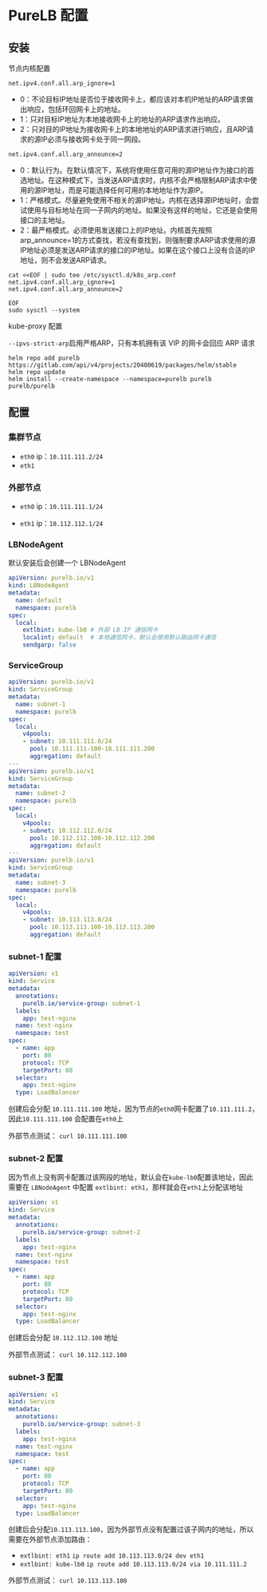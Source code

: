 # PureLB 配置

## 安装

节点内核配置

`net.ipv4.conf.all.arp_ignore=1`

- 0：不论目标IP地址是否位于接收网卡上，都应该对本机IP地址的ARP请求做出响应，包括环回网卡上的地址。
- 1：只对目标IP地址为本地接收网卡上的地址的ARP请求作出响应。
- 2：只对目的IP地址为接收网卡上的本地地址的ARP请求进行响应，且ARP请求的源IP必须与接收网卡处于同一网段。
  
`net.ipv4.conf.all.arp_announce=2`

- 0：默认行为。在默认情况下，系统将使用任意可用的源IP地址作为接口的首选地址。在这种模式下，当发送ARP请求时，内核不会严格限制ARP请求中使用的源IP地址，而是可能选择任何可用的本地地址作为源IP。
- 1：严格模式。尽量避免使用不相关的源IP地址。内核在选择源IP地址时，会尝试使用与目标地址在同一子网内的地址。如果没有这样的地址，它还是会使用接口的主地址。
- 2：最严格模式。必须使用发送接口上的IP地址。内核首先按照arp_announce=1的方式查找，若没有查找到，则强制要求ARP请求使用的源IP地址必须是发送ARP请求的接口的IP地址。如果在这个接口上没有合适的IP地址，则不会发送ARP请求。

```shell
cat <<EOF | sudo tee /etc/sysctl.d/k8s_arp.conf
net.ipv4.conf.all.arp_ignore=1
net.ipv4.conf.all.arp_announce=2

EOF
sudo sysctl --system
```

kube-proxy 配置

`--ipvs-strict-arp`启用严格ARP，只有本机拥有该 VIP 的网卡会回应 ARP 请求

```shell
helm repo add purelb https://gitlab.com/api/v4/projects/20400619/packages/helm/stable
helm repo update
helm install --create-namespace --namespace=purelb purelb purelb/purelb
```

## 配置

### 集群节点

- `eth0`
ip：`10.111.111.2/24`
- `eth1`

### 外部节点

- `eth0`
ip：`10.111.111.1/24`

- `eth1`
ip：`10.112.112.1/24`

### LBNodeAgent

默认安装后会创建一个 LBNodeAgent

```yaml
apiVersion: purelb.io/v1
kind: LBNodeAgent
metadata:
  name: default
  namespace: purelb
spec:
  local:
    extlbint: kube-lb0 # 外部 LB IP 通信网卡
    localint: default  # 本地通信网卡，默认会使用默认路由网卡通信
    sendgarp: false
```

### ServiceGroup

```yaml
apiVersion: purelb.io/v1
kind: ServiceGroup
metadata:
  name: subnet-1
  namespace: purelb
spec:
  local:
    v4pools:
    - subnet: 10.111.111.0/24
      pool: 10.111.111-100-10.111.111.200
      aggregation: default
---
apiVersion: purelb.io/v1
kind: ServiceGroup
metadata:
  name: subnet-2
  namespace: purelb
spec:
  local:
    v4pools:
    - subnet: 10.112.112.0/24
      pool: 10.112.112.100-10.112.112.200 
      aggregation: default
---      
apiVersion: purelb.io/v1
kind: ServiceGroup
metadata:
  name: subnet-3
  namespace: purelb
spec:
  local:
    v4pools:
    - subnet: 10.113.113.0/24
      pool: 10.113.113.100-10.113.113.200
      aggregation: default      
```

### subnet-1 配置

```yaml
apiVersion: v1
kind: Service
metadata:
  annotations:
    purelb.io/service-group: subnet-1
  labels:
    app: test-nginx
  name: test-nginx
  namespace: test
spec:
  - name: app
    port: 80
    protocol: TCP
    targetPort: 80
  selector:
    app: test-nginx
  type: LoadBalancer
```

创建后会分配 `10.111.111.100` 地址，因为节点的`eth0`网卡配置了`10.111.111.2`，因此`10.111.111.100` 会配置在`eth0`上

外部节点测试：
`curl 10.111.111.100`

### subnet-2 配置

因为节点上没有网卡配置过该网段的地址，默认会在`kube-lb0`配置该地址，因此需要在 `LBNodeAgent` 中配置 `extlbint: eth1`，那样就会在`eth1`上分配该地址

```yaml
apiVersion: v1
kind: Service
metadata:
  annotations:
    purelb.io/service-group: subnet-2
  labels:
    app: test-nginx
  name: test-nginx
  namespace: test
spec:
  - name: app
    port: 80
    protocol: TCP
    targetPort: 80
  selector:
    app: test-nginx
  type: LoadBalancer
```

创建后会分配 `10.112.112.100` 地址

外部节点测试：
`curl 10.112.112.100`

### subnet-3 配置

```yaml
apiVersion: v1
kind: Service
metadata:
  annotations:
    purelb.io/service-group: subnet-3
  labels:
    app: test-nginx
  name: test-nginx
  namespace: test
spec:
  - name: app
    port: 80
    protocol: TCP
    targetPort: 80
  selector:
    app: test-nginx
  type: LoadBalancer
```

创建后会分配`10.113.113.100`，因为外部节点没有配置过该子网内的地址，所以需要在外部节点添加路由：

- `extlbint: eth1` `ip route add 10.113.113.0/24 dev eth1`
- `extlbint: kube-lb0` `ip route add 10.113.113.0/24 via 10.111.111.2`

外部节点测试：
`curl 10.113.113.100`
